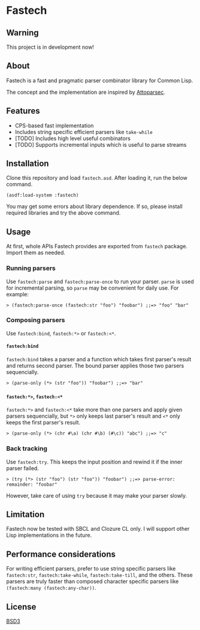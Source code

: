 Fastech
=======
Warning
-------
This project is in development now!

About
-----
Fastech is a fast and pragmatic parser combinator library for Common Lisp.

The concept and the implementation are inspired by [Attoparsec][].

[Attoparsec]: https://github.com/bos/attoparsec

Features
--------
* CPS-based fast implementation
* Includes string specific efficient parsers like `take-while`
* [TODO] Includes high level useful combinators
* [TODO] Supports incremental inputs which is useful to parse streams

Installation
------------
Clone this repository and load `fastech.asd`. After loading it, run the below command.

    (asdf:load-system :fastech)

You may get some errors about library dependence. If so, please install required libraries and try the above command.

Usage
-----
At first, whole APIs Fastech provides are exported from `fastech` package. Import them as needed.

### Running parsers
Use `fastech:parse` and `fastech:parse-once` to run your parser. `parse` is used for incremental parsing, so `parse` may be convenient for daily use. For example:

    > (fastech:parse-once (fastech:str "foo") "foobar") ;;=> "foo" "bar"

### Composing parsers
Use `fastech:bind`, `fastech:*>` or `fastech:<*`.

#### `fastech:bind`
`fastech:bind` takes a parser and a function which takes first parser's result and returns second parser. The bound parser applies those two parsers sequencially.

    > (parse-only (*> (str "foo")) "foobar") ;;=> "bar"

#### `fastech:*>`, `fastech:<*`
`fastech:*>` and `fastech:<*` take more than one parsers and apply given parsers sequencially,  but `*>` only keeps last parser's result and `<*` only keeps the first parser's result.

    > (parse-only (*> (chr #\a) (chr #\b) (#\c)) "abc") ;;=> "c"

### Back tracking
Use `fastech:try`. This keeps the input position and rewind it if the inner parser failed.

    > (try (*> (str "foo") (str "foo")) "foobar") ;;=> parse-error: remainder: "foobar"

However, take care of using `try` because it may make your parser slowly.

Limitation
----------
Fastech now be tested with SBCL and Clozure CL only. I will support other Lisp implementations in the future.

Performance considerations
--------------------------
For writing efficient parsers, prefer to use string specific parsers like `fastech:str`, `fastech:take-while`, `fastech:take-till`, and the others. These parsers are truly faster than composed character specific parsers like `(fastech:many (fastech:any-char))`.

License
-------
[BSD3](http://opensource.org/licenses/BSD-3-Clause)
